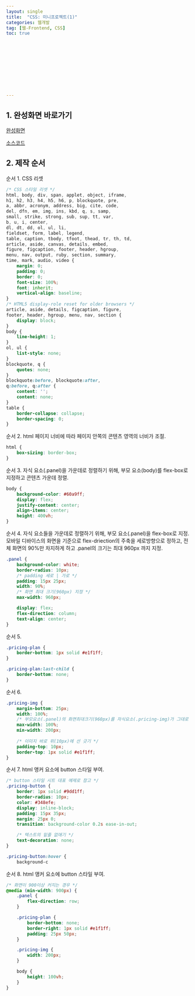 ```yaml
---
layout: single
title:  "CSS: 미니프로젝트(1)"
categories: 웹개발
tag: [웹-Frontend, CSS]
toc: true 











---
```




## 1. 완성화면 바로가기

[완성화면](https://dkgkejdrb.github.io/mini-project1/mini-project1)

[소스코드](https://github.com/dkgkejdrb/mini-project1)





## 2. 제작 순서

순서 1. CSS 리셋

```css
/* CSS 스타일 리셋 */
html, body, div, span, applet, object, iframe,
h1, h2, h3, h4, h5, h6, p, blockquote, pre,
a, abbr, acronym, address, big, cite, code,
del, dfn, em, img, ins, kbd, q, s, samp,
small, strike, strong, sub, sup, tt, var,
b, u, i, center,
dl, dt, dd, ol, ul, li,
fieldset, form, label, legend,
table, caption, tbody, tfoot, thead, tr, th, td,
article, aside, canvas, details, embed, 
figure, figcaption, footer, header, hgroup, 
menu, nav, output, ruby, section, summary,
time, mark, audio, video {
	margin: 0;
	padding: 0;
	border: 0;
	font-size: 100%;
	font: inherit;
	vertical-align: baseline;
}
/* HTML5 display-role reset for older browsers */
article, aside, details, figcaption, figure, 
footer, header, hgroup, menu, nav, section {
	display: block;
}
body {
	line-height: 1;
}
ol, ul {
	list-style: none;
}
blockquote, q {
	quotes: none;
}
blockquote:before, blockquote:after,
q:before, q:after {
	content: '';
	content: none;
}
table {
	border-collapse: collapse;
	border-spacing: 0;
}
```









순서 2. html 페이지 너비에 따라 페이지 안쪽의 콘텐츠 영역의 너비가 조절.

```css
html {
    box-sizing: border-box;
}
```









순서 3. 자식 요소(.panel)을 가운데로 정렬하기 위해, 부모 요소(body)를 flex-box로 지정하고 콘텐츠 가운데 정렬.

```css
body {
    background-color: #60a9ff;
    display: flex;
    justify-content: center;
    align-items: center;
    height: 400vh;
}
```









순서 4. 자식 요소들을 가운데로 정렬하기 위해, 부모 요소(.panel)을 flex-box로 지정. 모바일 디바이스의 화면을 기준으로 flex-driection의 주축을 세로방향으로 정하고, 전체 화면의 90%만 차지하게 하고 .panel의 크기는 최대 960px 까지 지정.

```css
.panel {
    background-color: white;
    border-radius: 10px;
    /* padding 세로 | 가로 */
    padding: 15px 25px;
    width: 90%;
    /* 화면 최대 크기(960px) 지정 */
    max-width: 960px;

    display: flex;
    flex-direction: column;
    text-align: center;
}
```









순서 5. 

```css
.pricing-plan {
    border-bottom: 1px solid #e1f1ff;
}

.pricing-plan:last-child {
    border-bottom: none;
}
```







순서 6. 

```css
.pricing-img {
    margin-bottom: 25px;
    width: 100%;
    /* 부모요소(.panel)의 화면최대크기(960px)를 자식요소(.pricing-img)가 그대로 상속 */
    max-width: 100%;
    min-width: 200px;
    
    /* 이미지 바로 위(10px)에 선 긋기 */
    padding-top: 10px;
    border-top: 1px solid #e1f1ff;
}
```









순서 7. html 앵커 요소에 button 스타일 부여.

```css
/* button 스타일 시트 대표 예제로 참고 */
.pricing-button {
    border: 1px solid #9dd1ff;
    border-radius: 10px;
    color: #348efe;
    display: inline-block;
    padding: 15px 35px;
    margin: 25px 0;
    transition: background-color 0.2s ease-in-out;

    /* 텍스트의 밑줄 없애기 */
    text-decoration: none;
}

.pricing-button:hover {
    background-c
```









순서 8. html 앵커 요소에 button 스타일 부여.

```css
/* 화면이 900이상 커지는 경우 */
@media (min-width: 900px) {
    .panel {
        flex-direction: row;
    }

    .pricing-plan {
        border-bottom: none;
        border-right: 1px solid #e1f1ff;
        padding: 25px 50px;
    }

    .pricing-img {
        width: 200px;
    }

    body {
        height: 100vh;
    }
}
```

